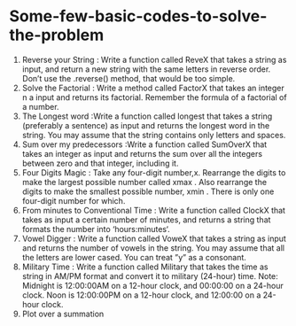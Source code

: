 # Some-few-basic-codes-to-solve-the-problem
1. Reverse your String : Write a function called ReveX that takes a string as input, and return a new string with the same letters in reverse order. Don’t use the .reverse() method, that would be too simple.
2. Solve the Factorial : Write a method called FactorX that takes an integer n a input and returns its factorial. Remember the formula of a factorial of a number.
3. The Longest word :Write a function called longest that takes a string (preferably a sentence) as input and returns the longest word in the string. You may assume that the string contains only letters and spaces.
4. Sum over my predecessors :Write a function called SumOverX that takes an integer as input and returns the sum over all the integers between zero and that integer, including it.
5. Four Digits Magic : Take any four-digit number,x. Rearrange the digits to make the largest possible number called xmax . Also rearrange the digits to make the smallest possible number, xmin . There is only one four-digit number for which.
6. From minutes to Conventional Time : Write a function called ClockX that takes as input a certain number of minutes, and returns a string that formats the number into ‘hours:minutes‘.
7. Vowel Digger : Write a function called VoweX that takes a string as input and returns the number of vowels in the string. You may assume that all the letters are lower cased. You can treat ”y” as a consonant.
8. Military Time : Write a function called Military that takes the time as string in AM/PM format and convert it to military (24-hour) time. Note: Midnight is 12:00:00AM on a 12-hour clock, and 00:00:00 on a 24-hour clock. Noon is 12:00:00PM on a 12-hour clock, and 12:00:00 on a 24-hour clock.
9. Plot over a summation
